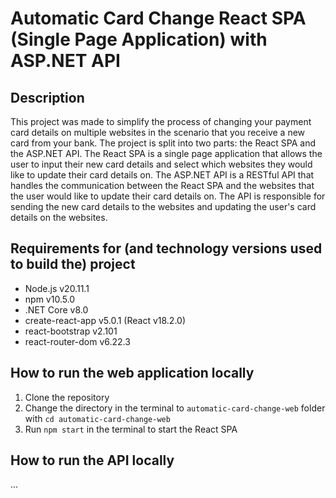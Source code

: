 # Automatic Card Change React SPA (Single Page Application) with ASP.NET API

## Description
This project was made to simplify the process of changing your payment card details on multiple websites in the scenario that you receive a new card from your bank. The project is split into two parts: the React SPA and the ASP.NET API. The React SPA is a single page application that allows the user to input their new card details and select which websites they would like to update their card details on. The ASP.NET API is a RESTful API that handles the communication between the React SPA and the websites that the user would like to update their card details on. The API is responsible for sending the new card details to the websites and updating the user's card details on the websites.

## Requirements for (and technology versions used to build the) project
- Node.js v20.11.1
- npm v10.5.0
- .NET Core v8.0
- create-react-app v5.0.1 (React v18.2.0)
- react-bootstrap v2.101
- react-router-dom v6.22.3

## How to run the web application locally
1. Clone the repository
2. Change the directory in the terminal to `automatic-card-change-web` folder with `cd automatic-card-change-web`
3. Run `npm start` in the terminal to start the React SPA


## How to run the API locally
...
 
